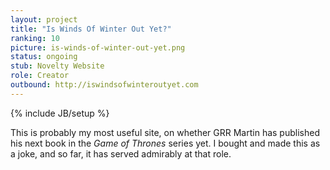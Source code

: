```yaml
---
layout: project
title: "Is Winds Of Winter Out Yet?"
ranking: 10
picture: is-winds-of-winter-out-yet.png
status: ongoing
stub: Novelty Website
role: Creator
outbound: http://iswindsofwinteroutyet.com
---
```

{% include JB/setup %}

This is probably my most useful site, on whether GRR Martin has published his next book in the _Game of Thrones_ series yet. I bought and made this as a joke, and so far, it has served admirably at that role.